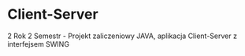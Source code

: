 # Client-Server
2 Rok 2 Semestr - Projekt zaliczeniowy JAVA, aplikacja Client-Server z interfejsem SWING
